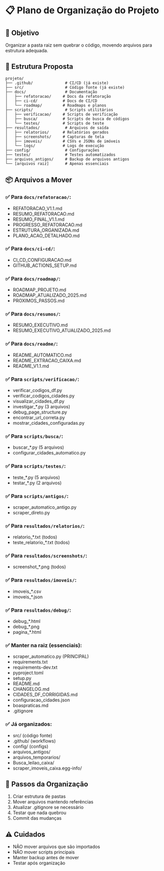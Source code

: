 # 📋 Plano de Organização do Projeto

## 🎯 Objetivo
Organizar a pasta raiz sem quebrar o código, movendo arquivos para estrutura adequada.

## 📂 Estrutura Proposta

```
projeto/
├── .github/              # CI/CD (já existe)
├── src/                  # Código fonte (já existe)
├── docs/                 # Documentação
│   ├── refatoracao/     # Docs da refatoração
│   ├── ci-cd/           # Docs de CI/CD
│   └── roadmap/         # Roadmaps e planos
├── scripts/              # Scripts utilitários
│   ├── verificacao/     # Scripts de verificação
│   ├── busca/           # Scripts de busca de códigos
│   └── testes/          # Scripts de teste
├── resultados/           # Arquivos de saída
│   ├── relatorios/      # Relatórios gerados
│   ├── screenshots/     # Capturas de tela
│   ├── imoveis/         # CSVs e JSONs de imóveis
│   └── logs/            # Logs de execução
├── config/               # Configurações
├── testes/               # Testes automatizados
├── arquivos_antigos/     # Backup de arquivos antigos
└── [arquivos raiz]       # Apenas essenciais
```

## 📦 Arquivos a Mover

### ✅ Para `docs/refatoracao/`:
- REFATORACAO_V1.1.md
- RESUMO_REFATORACAO.md
- RESUMO_FINAL_V1.1.md
- PROGRESSO_REFATORACAO.md
- ESTRUTURA_ORGANIZADA.md
- PLANO_ACAO_DETALHADO.md

### ✅ Para `docs/ci-cd/`:
- CI_CD_CONFIGURACAO.md
- GITHUB_ACTIONS_SETUP.md

### ✅ Para `docs/roadmap/`:
- ROADMAP_PROJETO.md
- ROADMAP_ATUALIZADO_2025.md
- PROXIMOS_PASSOS.md

### ✅ Para `docs/resumos/`:
- RESUMO_EXECUTIVO.md
- RESUMO_EXECUTIVO_ATUALIZADO_2025.md

### ✅ Para `docs/readme/`:
- README_AUTOMATICO.md
- README_EXTRACAO_CAIXA.md
- README_V1.1.md

### ✅ Para `scripts/verificacao/`:
- verificar_codigos_df.py
- verificar_codigos_cidades.py
- visualizar_cidades_df.py
- investigar_*.py (3 arquivos)
- debug_page_structure.py
- encontrar_url_correta.py
- mostrar_cidades_configuradas.py

### ✅ Para `scripts/busca/`:
- buscar_*.py (5 arquivos)
- configurar_cidades_automatico.py

### ✅ Para `scripts/testes/`:
- teste_*.py (5 arquivos)
- testar_*.py (2 arquivos)

### ✅ Para `scripts/antigos/`:
- scraper_automatico_antigo.py
- scraper_direto.py

### ✅ Para `resultados/relatorios/`:
- relatorio_*.txt (todos)
- teste_relatorio_*.txt (todos)

### ✅ Para `resultados/screenshots/`:
- screenshot_*.png (todos)

### ✅ Para `resultados/imoveis/`:
- imoveis_*.csv
- imoveis_*.json

### ✅ Para `resultados/debug/`:
- debug_*.html
- debug_*.png
- pagina_*.html

### ✅ Manter na raiz (essenciais):
- scraper_automatico.py (PRINCIPAL)
- requirements.txt
- requirements-dev.txt
- pyproject.toml
- setup.py
- README.md
- CHANGELOG.md
- CIDADES_DF_CORRIGIDAS.md
- configuracao_cidades.json
- boaspraticas.md
- .gitignore

### ✅ Já organizados:
- src/ (código fonte)
- .github/ (workflows)
- config/ (configs)
- arquivos_antigos/
- arquivos_temporarios/
- Busca_leilao_caixa/
- scraper_imoveis_caixa.egg-info/

## 🔧 Passos da Organização

1. Criar estrutura de pastas
2. Mover arquivos mantendo referências
3. Atualizar .gitignore se necessário
4. Testar que nada quebrou
5. Commit das mudanças

## ⚠️ Cuidados

- NÃO mover arquivos que são importados
- NÃO mover scripts principais
- Manter backup antes de mover
- Testar após organização


